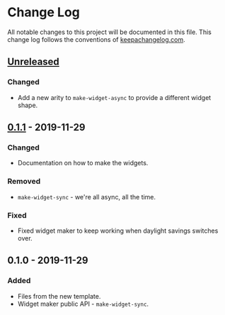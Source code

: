 # Change Log
All notable changes to this project will be documented in this file. This change log follows the conventions of [keepachangelog.com](http://keepachangelog.com/).

## [Unreleased][unreleased]
### Changed
- Add a new arity to `make-widget-async` to provide a different widget shape.

## [0.1.1] - 2019-11-29
### Changed
- Documentation on how to make the widgets.

### Removed
- `make-widget-sync` - we're all async, all the time.

### Fixed
- Fixed widget maker to keep working when daylight savings switches over.

## 0.1.0 - 2019-11-29
### Added
- Files from the new template.
- Widget maker public API - `make-widget-sync`.

[unreleased]: https://github.com/your-name/transport-tycoon-kata/compare/0.1.1...HEAD
[0.1.1]: https://github.com/your-name/transport-tycoon-kata/compare/0.1.0...0.1.1
